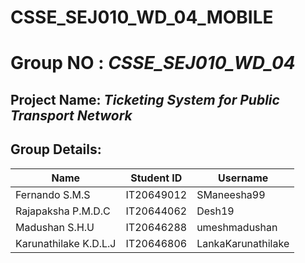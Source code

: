 # CSSE_SEJ010_WD_04_MOBILE
# Group NO : *CSSE_SEJ010_WD_04*
## Project Name: *Ticketing System for Public Transport Network*

## Group Details:
| Name  | Student ID | Username |
| ------------- | ------------- | ------------- |
| Fernando S.M.S  | IT20649012  | SManeesha99  |
| Rajapaksha P.M.D.C  | IT20644062  | Desh19  |
| Madushan S.H.U  | IT20646288  | umeshmadushan  |
| Karunathilake K.D.L.J | IT20646806  |LankaKarunathilake  |
